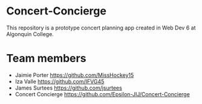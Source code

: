 # Concert-Concierge

This repository is a prototype concert planning app created in Web Dev 6 at Algonquin College.

# Team members

- Jaimie Porter <https://github.com/MissHockey15>
- Iza Valle <https://github.com/IFVG45>
- James Surtees <https://github.com/jsurtees>
- Concert Concierge <https://github.com/Epsilon-JIJ/Concert-Concierge>
